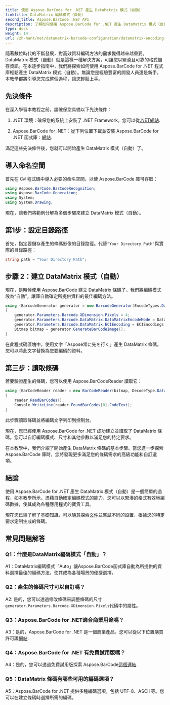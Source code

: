 ```yaml
---
title: 使用 Aspose.BarCode for .NET 產生 DataMatrix 模式（自動）
linktitle: DataMatrix 編碼模式（自動）
second_title: Aspose.BarCode .NET API
description: 了解如何使用 Aspose.BarCode for .NET 產生 DataMatrix 模式（自動）。本逐步指南涵蓋了從先決條件到讀取條碼的所有內容。
type: docs
weight: 14
url: /zh-hant/net/datamatrix-barcode-configuration/datamatrix-encoding-mode-auto/
---
```

隨著數位時代的不斷發展，對高效資料編碼方法的需求變得越來越重要。 DataMatrix 模式（自動）就是這樣一種解決方案，可讓您以緊湊且可靠的格式儲存資訊。在本逐步指南中，我們將探索如何使用 Aspose.BarCode for .NET 程式庫輕鬆產生 DataMatrix 模式（自動）。無論您是經驗豐富的開發人員還是新手，本教學都將引導您完成整個過程，讓您輕鬆上手。

## 先決條件

在深入學習本教程之前，請確保您具備以下先決條件：

1.  .NET 環境：確保您的系統上安裝了 .NET Framework。您可以從[.NET網站](https://dotnet.microsoft.com/download/dotnet).

2. Aspose.BarCode for .NET：從下列位置下載並安裝 Aspose.BarCode for .NET 函式庫：[網站](https://releases.aspose.com/barcode/net/).

滿足這些先決條件後，您就可以開始產生 DataMatrix 模式（自動）了。

## 導入命名空間

首先在 C# 程式碼中導入必要的命名空間，以使 Aspose.BarCode 庫可存取：

```csharp
using Aspose.BarCode.BarCodeRecognition;
using Aspose.BarCode.Generation;
using System;
using System.Drawing;
```

現在，讓我們將範例分解為多個步驟來建立 DataMatrix 模式（自動）。

## 第1步：設定目錄路徑

首先，指定要儲存產生的條碼影像的目錄路徑。代替`"Your Directory Path"`與實際的目錄路徑：

```csharp
string path = "Your Directory Path";
```

## 步驟 2：建立 DataMatrix 模式（自動）

現在，是時候使用 Aspose.BarCode 建立 DataMatrix 條碼了。我們將編碼模式設為“自動”，讓庫自動確定所提供資料的最佳編碼方法。

```csharp
using (BarcodeGenerator generator = new BarcodeGenerator(EncodeTypes.DataMatrix, "Aspose常に先を行く"))
{
    generator.Parameters.Barcode.XDimension.Pixels = 4;
    generator.Parameters.Barcode.DataMatrix.DataMatrixEncodeMode = DataMatrixEncodeMode.Auto;
    generator.Parameters.Barcode.DataMatrix.ECIEncoding = ECIEncodings.UTF8;
    Bitmap bitmap = generator.GenerateBarCodeImage();
}
```

在此程式碼區塊中，使用文字「Aspose常に先を行く」產生 DataMatrix 條碼。您可以將此文字替換為您要編碼的資料。

## 第三步：讀取條碼

若要驗證產生的條碼，您可以使用 Aspose.BarCodeReader 讀取它：

```csharp
using (BarCodeReader reader = new BarCodeReader(bitmap, DecodeType.DataMatrix))
{
    reader.ReadBarCodes();
    Console.WriteLine(reader.FoundBarCodes[0].CodeText);
}
```

此步驟讀取條碼並將編碼文字列印到控制台。

現在，您已經使用 Aspose.BarCode for .NET 成功建立並讀取了 DataMatrix 條碼。您可以自訂編碼模式、尺寸和其他參數以滿足您的特定要求。

在本教學中，我們介紹了開始產生 DataMatrix 條碼的基本步驟。當您進一步探索 Aspose.BarCode 庫時，您將發現更多滿足您的條碼需求的高級功能和自訂選項。

## 結論

使用 Aspose.BarCode for .NET 產生 DataMatrix 模式（自動）是一個簡單的過程，如本教學所示。憑藉自動確定編碼模式的能力，您可以以緊湊的格式有效地編碼數據，使其成為各種應用程式的寶貴工具。

現在您已經了解了基礎知識，可以隨意探索[文件](https://reference.aspose.com/barcode/net/)並嘗試不同的設置，根據您的特定要求定制生成的條碼。

## 常見問題解答

### Q1：什麼是DataMatrix編碼模式「自動」？

A1：DataMatrix編碼模式「Auto」讓Aspose.BarCode函式庫自動為所提供的資料選擇最佳的編碼方法，使其成為各種場景的便捷選擇。

### Q2：產生的條碼尺寸可以自訂嗎？

 A2: 是的，您可以透過修改條碼來調整條碼的尺寸`generator.Parameters.Barcode.XDimension.Pixels`代碼中的屬性。

### Q3：Aspose.BarCode for .NET適合商業用途嗎？

 A3：是的，Aspose.BarCode for .NET 是一個商業產品。您可以從以下位置購買許可證[網站](https://purchase.aspose.com/buy).

### Q4：Aspose.BarCode for .NET 有免費試用版嗎？

 A4：是的，您可以透過免費試用版探索 Aspose.BarCode[這個連結](https://releases.aspose.com/).

### Q5：DataMatrix 條碼有哪些可用的編碼選項？

A5：Aspose.BarCode for .NET 提供多種編碼選項，包括 UTF-8、ASCII 等。您可以在建立條碼時選擇所需的編碼。